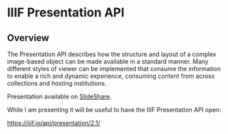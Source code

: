 # IIIF Presentation API

## Overview

The Presentation API describes how the structure and layout of a complex image-based object can be made available in a standard manner. Many different styles of viewer can be implemented that consume the information to enable a rich and dynamic experience, consuming content from across collections and hosting institutions.

Presentation available on [SlideShare](https://www.slideshare.net/GlenRobson/south-africa-iiif-presentation-api).

While I am presenting it will be useful to have the IIIF Presentation API open:

https://iiif.io/api/presentation/2.1/


